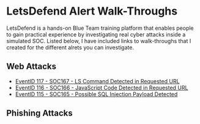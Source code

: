 # LetsDefend Alert Walk-Throughs

LetsDefend is a hands-on Blue Team training platform that enables people to gain practical experience by investigating real cyber attacks inside a simulated SOC. Listed below, I have included links to walk-throughs that I created for the different alrets you can investigate.

## Web Attacks

- [EventID 117 - SOC167 - LS Command Detected in Requested URL](https://github.com/emann615/LetsDefendAlerts/blob/main/Walk-Throughs/SOC167%20-%20LS%20Command%20Detected%20in%20Requested%20URL.md)
- [EventID 116 - SOC166 - JavaScript Code Detected in Requested URL](https://github.com/emann615/LetsDefendAlerts/blob/main/Walk-Throughs/SOC166%20JavaScript%20Code%20Detected%20in%20Requested%20URL.md)
- [EventID 115 - SOC165 - Possible SQL Injection Payload Detected](https://github.com/emann615/LetsDefendAlerts/blob/main/Walk-Throughs/SOC165%20Possible%20SQL%20Injection%20Payload%20Detected.md)

## Phishing Attacks
